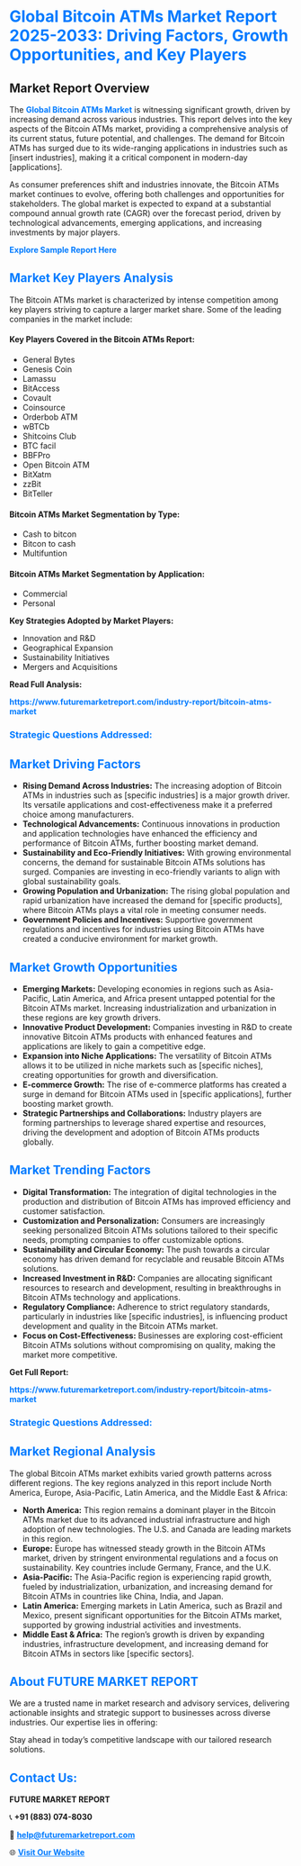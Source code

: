 <h1 style="color: #007BFF;">Global Bitcoin ATMs Market Report 2025-2033: Driving Factors, Growth Opportunities, and Key Players</h1>

<section id="overview">
<h2>Market Report Overview</h2>
<p>The <a href="https://www.futuremarketreport.com/industry-report/bitcoin-atms-market" style="color: #007BFF; text-decoration: none;"><strong>Global Bitcoin ATMs Market</strong></a> is witnessing significant growth, driven by increasing demand across various industries. This report delves into the key aspects of the Bitcoin ATMs market, providing a comprehensive analysis of its current status, future potential, and challenges. The demand for Bitcoin ATMs has surged due to its wide-ranging applications in industries such as [insert industries], making it a critical component in modern-day [applications].</p>
<p>As consumer preferences shift and industries innovate, the Bitcoin ATMs market continues to evolve, offering both challenges and opportunities for stakeholders. The global market is expected to expand at a substantial compound annual growth rate (CAGR) over the forecast period, driven by technological advancements, emerging applications, and increasing investments by major players.</p>
</section>

<section id="overview">
<p><a href="https://www.futuremarketreport.com/request-sample/reportId=97196" style="color: #007BFF; text-decoration: none;"><strong>Explore Sample Report Here</strong></a></p>
</section>

<section id="key-players">
<h2 style="color: #007BFF;">Market Key Players Analysis</h2>
<p>The Bitcoin ATMs market is characterized by intense competition among key players striving to capture a larger market share. Some of the leading companies in the market include:</p>
<h4>Key Players Covered in the Bitcoin ATMs Report:</h4>
<ul><li>General Bytes</li><li>Genesis Coin</li><li>Lamassu</li><li>BitAccess</li><li>Covault</li><li>Coinsource</li><li>Orderbob ATM</li><li>wBTCb</li><li>Shitcoins Club</li><li>BTC facil</li><li>BBFPro</li><li>Open Bitcoin ATM</li><li>BitXatm</li><li>zzBit</li><li>BitTeller</li></ul>
<h4>Bitcoin ATMs Market Segmentation by Type:</h4>
<ul><li>Cash to bitcon</li><li>Bitcon to cash</li><li>Multifuntion</li></ul>

<h4>Bitcoin ATMs Market Segmentation by Application:</h4>
<ul><li>Commercial</li><li>Personal</li></ul>
<p><strong>Key Strategies Adopted by Market Players:</strong></p>
<ul>
<li>Innovation and R&D</li>
<li>Geographical Expansion</li>
<li>Sustainability Initiatives</li>
<li>Mergers and Acquisitions</li>
</ul>
</section>

<section>
<p><strong>Read Full Analysis: </strong></p><a href="https://www.futuremarketreport.com/industry-report/bitcoin-atms-market" style="color: #007BFF; text-decoration: none;"><strong>https://www.futuremarketreport.com/industry-report/bitcoin-atms-market</strong></a>
<h3 style="color: #007BFF;">Strategic Questions Addressed:</h3>
</section>

<section id="driving-factors">
<h2 style="color: #007BFF;">Market Driving Factors</h2>
<ul>
<li><strong>Rising Demand Across Industries:</strong> The increasing adoption of Bitcoin ATMs in industries such as [specific industries] is a major growth driver. Its versatile applications and cost-effectiveness make it a preferred choice among manufacturers.</li>
<li><strong>Technological Advancements:</strong> Continuous innovations in production and application technologies have enhanced the efficiency and performance of Bitcoin ATMs, further boosting market demand.</li>
<li><strong>Sustainability and Eco-Friendly Initiatives:</strong> With growing environmental concerns, the demand for sustainable Bitcoin ATMs solutions has surged. Companies are investing in eco-friendly variants to align with global sustainability goals.</li>
<li><strong>Growing Population and Urbanization:</strong> The rising global population and rapid urbanization have increased the demand for [specific products], where Bitcoin ATMs plays a vital role in meeting consumer needs.</li>
<li><strong>Government Policies and Incentives:</strong> Supportive government regulations and incentives for industries using Bitcoin ATMs have created a conducive environment for market growth.</li>
</ul>
</section>

<section id="growth-opportunities">
<h2 style="color: #007BFF;">Market Growth Opportunities</h2>
<ul>
<li><strong>Emerging Markets:</strong> Developing economies in regions such as Asia-Pacific, Latin America, and Africa present untapped potential for the Bitcoin ATMs market. Increasing industrialization and urbanization in these regions are key growth drivers.</li>
<li><strong>Innovative Product Development:</strong> Companies investing in R&D to create innovative Bitcoin ATMs products with enhanced features and applications are likely to gain a competitive edge.</li>
<li><strong>Expansion into Niche Applications:</strong> The versatility of Bitcoin ATMs allows it to be utilized in niche markets such as [specific niches], creating opportunities for growth and diversification.</li>
<li><strong>E-commerce Growth:</strong> The rise of e-commerce platforms has created a surge in demand for Bitcoin ATMs used in [specific applications], further boosting market growth.</li>
<li><strong>Strategic Partnerships and Collaborations:</strong> Industry players are forming partnerships to leverage shared expertise and resources, driving the development and adoption of Bitcoin ATMs products globally.</li>
</ul>
</section>

<section id="trending-factors">
<h2 style="color: #007BFF;">Market Trending Factors</h2>
<ul>
<li><strong>Digital Transformation:</strong> The integration of digital technologies in the production and distribution of Bitcoin ATMs has improved efficiency and customer satisfaction.</li>
<li><strong>Customization and Personalization:</strong> Consumers are increasingly seeking personalized Bitcoin ATMs solutions tailored to their specific needs, prompting companies to offer customizable options.</li>
<li><strong>Sustainability and Circular Economy:</strong> The push towards a circular economy has driven demand for recyclable and reusable Bitcoin ATMs solutions.</li>
<li><strong>Increased Investment in R&D:</strong> Companies are allocating significant resources to research and development, resulting in breakthroughs in Bitcoin ATMs technology and applications.</li>
<li><strong>Regulatory Compliance:</strong> Adherence to strict regulatory standards, particularly in industries like [specific industries], is influencing product development and quality in the Bitcoin ATMs market.</li>
<li><strong>Focus on Cost-Effectiveness:</strong> Businesses are exploring cost-efficient Bitcoin ATMs solutions without compromising on quality, making the market more competitive.</li>
</ul>
</section>

<section>
<p><strong>Get Full Report: </strong></p><a href="https://www.futuremarketreport.com/industry-report/bitcoin-atms-market" style="color: #007BFF; text-decoration: none;"><strong>https://www.futuremarketreport.com/industry-report/bitcoin-atms-market</strong></a>
<h3 style="color: #007BFF;">Strategic Questions Addressed:</h3>
</section>


<section id="regional-analysis">
<h2 style="color: #007BFF;">Market Regional Analysis</h2>
<p>The global Bitcoin ATMs market exhibits varied growth patterns across different regions. The key regions analyzed in this report include North America, Europe, Asia-Pacific, Latin America, and the Middle East & Africa:</p>
<ul>
<li><strong>North America:</strong> This region remains a dominant player in the Bitcoin ATMs market due to its advanced industrial infrastructure and high adoption of new technologies. The U.S. and Canada are leading markets in this region.</li>
<li><strong>Europe:</strong> Europe has witnessed steady growth in the Bitcoin ATMs market, driven by stringent environmental regulations and a focus on sustainability. Key countries include Germany, France, and the U.K.</li>
<li><strong>Asia-Pacific:</strong> The Asia-Pacific region is experiencing rapid growth, fueled by industrialization, urbanization, and increasing demand for Bitcoin ATMs in countries like China, India, and Japan.</li>
<li><strong>Latin America:</strong> Emerging markets in Latin America, such as Brazil and Mexico, present significant opportunities for the Bitcoin ATMs market, supported by growing industrial activities and investments.</li>
<li><strong>Middle East & Africa:</strong> The region’s growth is driven by expanding industries, infrastructure development, and increasing demand for Bitcoin ATMs in sectors like [specific sectors].</li>
</ul>
</section>

<footer>
<h2 style="color: #007BFF;">About FUTURE MARKET REPORT</h2>
<p>We are a trusted name in market research and advisory services, delivering actionable insights and strategic support to businesses across diverse industries. Our expertise lies in offering:</p>

<p>Stay ahead in today’s competitive landscape with our tailored research solutions.</p>

<h2 style="color: #007BFF;">Contact Us:</h2>
<p><strong>FUTURE MARKET REPORT</strong></p>
<p>📞 <strong>+91 (883) 074-8030</strong></p>
<p>📧 <strong><a href="mailto:help@futuremarketreport.com" style="color: #007BFF;">help@futuremarketreport.com</a></strong></p>
<p>🌐 <strong><a href="https://www.futuremarketreport.com/" style="color: #007BFF;">Visit Our Website</a></strong></p>
</footer>
